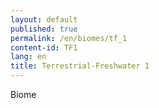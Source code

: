 ```yaml
---
layout: default
published: true
permalink: /en/biomes/tf_1
content-id: TF1
lang: en
title: Terrestrial-Freshwater 1
---
```


Biome

